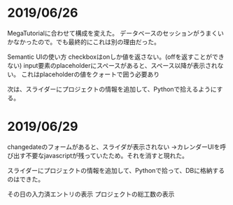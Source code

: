 # 2019/06/26
MegaTutorialに合わせて構成を変えた。
データベースのセッションがうまくいかなかったので。でも最終的にこれは別の理由だった。

Semantic UIの使い方
checkboxはonしか値を返さない。(offを返すことができない)
input要素のplaceholderにスペースがあると、スペース以降が表示されない。
これはplaceholderの値をクォートで囲う必要あり

次は、スライダーにプロジェクトの情報を追加して、Pythonで拾えるようにする。

# 2019/06/29

changedateのフォームがあると、スライダが表示されない
→カレンダーUIを呼び出す不要なjavascriptが残っていたため。それを消すと現れた。

スライダーにプロジェクトの情報を追加して、Pythonで拾って、DBに格納するのはできた。

その日の入力済エントリの表示
プロジェクトの総工数の表示